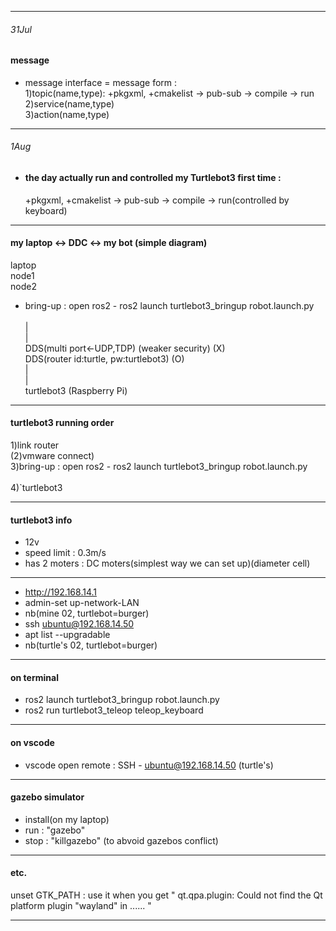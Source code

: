 ***

###### 31Jul <br>
#### message <br>
 - message interface = message form : <br>
    1)topic(name,type): +pkgxml, +cmakelist -> pub-sub -> compile -> run <br>
    2)service(name,type) <br>
    3)action(name,type) <br>

***

###### 1Aug <br>
 - #### the day actually run and controlled my Turtlebot3 first time : <br>
    +pkgxml, +cmakelist -> pub-sub -> compile -> run(controlled by keyboard) <br>

***

#### my laptop  <->  DDC  <->  my bot (simple diagram)  <br> 
 laptop <br>
 node1 <br>	
 node2  <br>
 - bring-up : open ros2 - ros2 launch turtlebot3_bringup robot.launch.py  <br>		 
| <br>
| <br>
DDS(multi port<-UDP,TDP) (weaker security)  (X) <br>
DDS(router id:turtle, pw:turtlebot3) 	      (O) <br>
| <br>
| <br>
turtlebot3 (Raspberry Pi) <br>

***

#### turtlebot3 running order  <br>
1)link router <br>
(2)vmware connect) <br>
3)bring-up : open ros2 - ros2 launch turtlebot3_bringup robot.launch.py <br>	
4)`turtlebot3 <br>

***

#### turtlebot3 info  <br>
- 12v <br>
- speed limit : 0.3m/s <br>
- has 2 moters : DC moters(simplest way we can set up)(diameter cell) <br>

***

 - http://192.168.14.1 <br>
 - admin-set up-network-LAN <br>
 - nb(mine 02, turtlebot=burger) <br>
 - ssh ubuntu@192.168.14.50  <br>
 - apt list --upgradable  <br>
 - nb(turtle's 02, turtlebot=burger) <br>

 ***


#### on terminal <br>
 - ros2 launch turtlebot3_bringup robot.launch.py  <br>
 - ros2 run turtlebot3_teleop teleop_keyboard <br>

***

#### on vscode  <br>
 - vscode open remote : SSH - ubuntu@192.168.14.50 (turtle's) <br>
 
 ***

#### gazebo simulator  <br>
 - install(on my laptop)  <br>
 - run : "gazebo"  <br>
 - stop : "killgazebo" (to abvoid gazebos conflict)  <br>

***

#### etc.  <br>
unset GTK_PATH : use it when you get " qt.qpa.plugin: Could not find the Qt platform plugin "wayland" in ...... "

***
